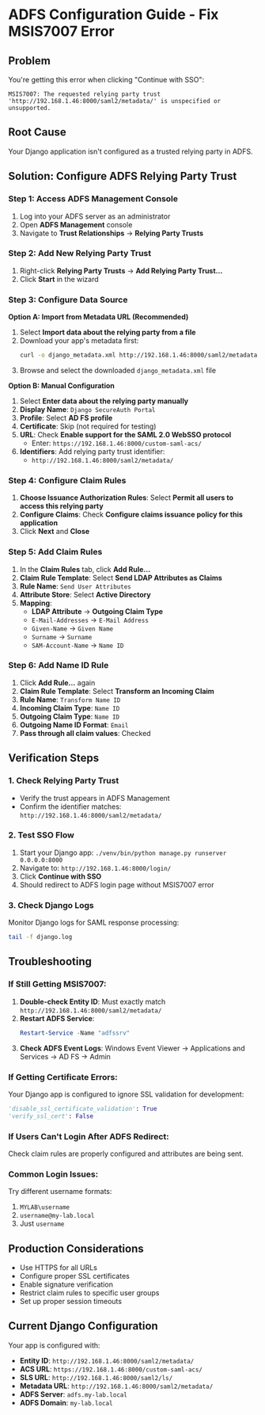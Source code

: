 # ADFS Configuration Guide - Fix MSIS7007 Error

## Problem

You're getting this error when clicking "Continue with SSO":

```
MSIS7007: The requested relying party trust 'http://192.168.1.46:8000/saml2/metadata/' is unspecified or unsupported.
```

## Root Cause

Your Django application isn't configured as a trusted relying party in ADFS.

## Solution: Configure ADFS Relying Party Trust

### Step 1: Access ADFS Management Console

1. Log into your ADFS server as an administrator
2. Open **ADFS Management** console
3. Navigate to **Trust Relationships** → **Relying Party Trusts**

### Step 2: Add New Relying Party Trust

1. Right-click **Relying Party Trusts** → **Add Relying Party Trust...**
2. Click **Start** in the wizard

### Step 3: Configure Data Source

**Option A: Import from Metadata URL (Recommended)**

1. Select **Import data about the relying party from a file**
2. Download your app's metadata first:
   ```bash
   curl -o django_metadata.xml http://192.168.1.46:8000/saml2/metadata/
   ```
3. Browse and select the downloaded `django_metadata.xml` file

**Option B: Manual Configuration**

1. Select **Enter data about the relying party manually**
2. **Display Name**: `Django SecureAuth Portal`
3. **Profile**: Select **AD FS profile**
4. **Certificate**: Skip (not required for testing)
5. **URL**: Check **Enable support for the SAML 2.0 WebSSO protocol**
   - Enter: `https://192.168.1.46:8000/custom-saml-acs/`
6. **Identifiers**: Add relying party trust identifier:
   - `http://192.168.1.46:8000/saml2/metadata/`

### Step 4: Configure Claim Rules

1. **Choose Issuance Authorization Rules**: Select **Permit all users to access this relying party**
2. **Configure Claims**: Check **Configure claims issuance policy for this application**
3. Click **Next** and **Close**

### Step 5: Add Claim Rules

1. In the **Claim Rules** tab, click **Add Rule...**
2. **Claim Rule Template**: Select **Send LDAP Attributes as Claims**
3. **Rule Name**: `Send User Attributes`
4. **Attribute Store**: Select **Active Directory**
5. **Mapping**:
   - **LDAP Attribute** → **Outgoing Claim Type**
   - `E-Mail-Addresses` → `E-Mail Address`
   - `Given-Name` → `Given Name`
   - `Surname` → `Surname`
   - `SAM-Account-Name` → `Name ID`

### Step 6: Add Name ID Rule

1. Click **Add Rule...** again
2. **Claim Rule Template**: Select **Transform an Incoming Claim**
3. **Rule Name**: `Transform Name ID`
4. **Incoming Claim Type**: `Name ID`
5. **Outgoing Claim Type**: `Name ID`
6. **Outgoing Name ID Format**: `Email`
7. **Pass through all claim values**: Checked

## Verification Steps

### 1. Check Relying Party Trust

- Verify the trust appears in ADFS Management
- Confirm the identifier matches: `http://192.168.1.46:8000/saml2/metadata/`

### 2. Test SSO Flow

1. Start your Django app: `./venv/bin/python manage.py runserver 0.0.0.0:8000`
2. Navigate to: `http://192.168.1.46:8000/login/`
3. Click **Continue with SSO**
4. Should redirect to ADFS login page without MSIS7007 error

### 3. Check Django Logs

Monitor Django logs for SAML response processing:

```bash
tail -f django.log
```

## Troubleshooting

### If Still Getting MSIS7007:

1. **Double-check Entity ID**: Must exactly match `http://192.168.1.46:8000/saml2/metadata/`
2. **Restart ADFS Service**:
   ```powershell
   Restart-Service -Name "adfssrv"
   ```
3. **Check ADFS Event Logs**: Windows Event Viewer → Applications and Services → AD FS → Admin

### If Getting Certificate Errors:

Your Django app is configured to ignore SSL validation for development:

```python
'disable_ssl_certificate_validation': True
'verify_ssl_cert': False
```

### If Users Can't Login After ADFS Redirect:

Check claim rules are properly configured and attributes are being sent.

### Common Login Issues:

Try different username formats:

1. `MYLAB\username`
2. `username@my-lab.local`
3. Just `username`

## Production Considerations

- Use HTTPS for all URLs
- Configure proper SSL certificates
- Enable signature verification
- Restrict claim rules to specific user groups
- Set up proper session timeouts

## Current Django Configuration

Your app is configured with:

- **Entity ID**: `http://192.168.1.46:8000/saml2/metadata/`
- **ACS URL**: `https://192.168.1.46:8000/custom-saml-acs/`
- **SLS URL**: `http://192.168.1.46:8000/saml2/ls/`
- **Metadata URL**: `http://192.168.1.46:8000/saml2/metadata/`
- **ADFS Server**: `adfs.my-lab.local`
- **ADFS Domain**: `my-lab.local`
